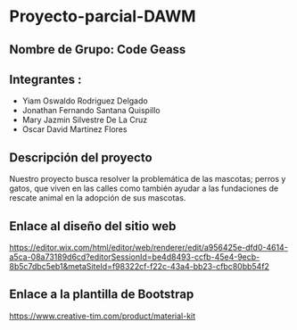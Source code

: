 # Proyecto-parcial-DAWM

## Nombre de Grupo: Code Geass

## Integrantes : 
- Yiam Oswaldo Rodriguez Delgado
- Jonathan Fernando Santana Quispillo
- Mary Jazmin Silvestre De La Cruz
- Oscar David Martinez Flores

## Descripción del proyecto
Nuestro proyecto busca resolver la problemática de las mascotas; perros y gatos, que viven en las calles como también ayudar a las fundaciones de rescate animal en la adopción de sus mascotas. 

## Enlace al diseño del sitio web

https://editor.wix.com/html/editor/web/renderer/edit/a956425e-dfd0-4614-a5ca-08a73189d6cd?editorSessionId=be4d8493-ccfb-45e4-9ecb-8b5c7dbc5eb1&metaSiteId=f98322cf-f22c-43a4-bb23-cfbc80bb54f2

## Enlace a la plantilla de Bootstrap
https://www.creative-tim.com/product/material-kit

 
